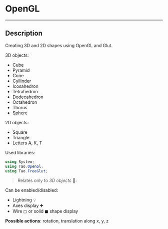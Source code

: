 # OpenGL 

---

## Description 
Creating 3D and 2D shapes using OpenGL and Glut. 

3D objects: 
- Cube
- Pyramid
- Cone
- Cyllinder
- Icosahedron
- Tetrahedron
- Dodecahedron
- Octahedron
- Thorus
- Sphere

2D objects:
- Square
- Triangle
- Letters A, K, T

Used libraries:
```c#
using System;
using Tao.OpenGl;
using Tao.FreeGlut;
```
> Relates only to *3D objects* 🧊:

Can be enabled/disabled:
- Lightning 💡
- Axes display ➕ 
- Wire ◻ or solid ◼ shape display

**Possible actions**: rotation, translation along x, y, z


